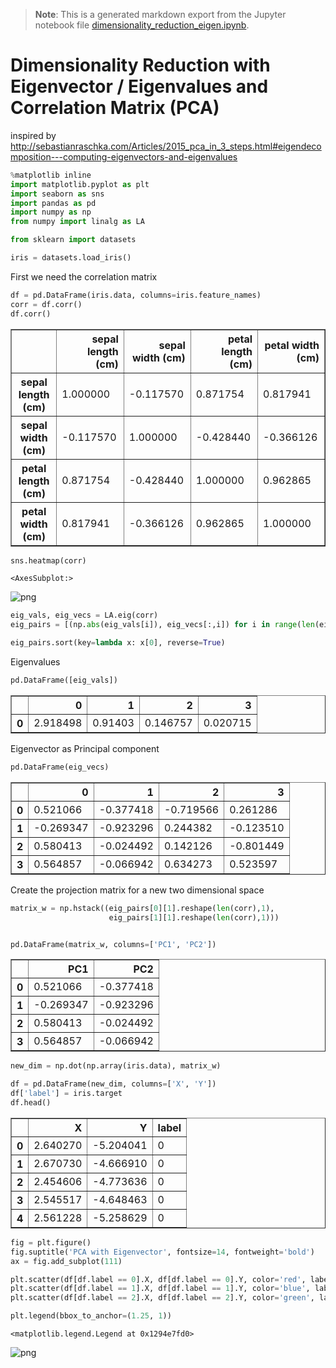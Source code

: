 > **Note**: This is a generated markdown export from the Jupyter notebook file [dimensionality_reduction_eigen.ipynb](dimensionality_reduction_eigen.ipynb).

# Dimensionality Reduction with Eigenvector / Eigenvalues and Correlation Matrix (PCA)

inspired by http://sebastianraschka.com/Articles/2015_pca_in_3_steps.html#eigendecomposition---computing-eigenvectors-and-eigenvalues

```python
%matplotlib inline
import matplotlib.pyplot as plt
import seaborn as sns
import pandas as pd
import numpy as np
from numpy import linalg as LA

from sklearn import datasets
```

```python
iris = datasets.load_iris()
```

First we need the correlation matrix

```python
df = pd.DataFrame(iris.data, columns=iris.feature_names)
corr = df.corr()
df.corr()
```

<div>
<table border="1" class="dataframe">
  <thead>
    <tr style="text-align: right;">
      <th></th>
      <th>sepal length (cm)</th>
      <th>sepal width (cm)</th>
      <th>petal length (cm)</th>
      <th>petal width (cm)</th>
    </tr>
  </thead>
  <tbody>
    <tr>
      <th>sepal length (cm)</th>
      <td>1.000000</td>
      <td>-0.117570</td>
      <td>0.871754</td>
      <td>0.817941</td>
    </tr>
    <tr>
      <th>sepal width (cm)</th>
      <td>-0.117570</td>
      <td>1.000000</td>
      <td>-0.428440</td>
      <td>-0.366126</td>
    </tr>
    <tr>
      <th>petal length (cm)</th>
      <td>0.871754</td>
      <td>-0.428440</td>
      <td>1.000000</td>
      <td>0.962865</td>
    </tr>
    <tr>
      <th>petal width (cm)</th>
      <td>0.817941</td>
      <td>-0.366126</td>
      <td>0.962865</td>
      <td>1.000000</td>
    </tr>
  </tbody>
</table>
</div>

```python
sns.heatmap(corr)
```

    <AxesSubplot:>

![png](dimensionality_reduction_eigen_files/dimensionality_reduction_eigen_6_1.png)

```python
eig_vals, eig_vecs = LA.eig(corr)
eig_pairs = [(np.abs(eig_vals[i]), eig_vecs[:,i]) for i in range(len(eig_vals))]

eig_pairs.sort(key=lambda x: x[0], reverse=True)

```

Eigenvalues

```python
pd.DataFrame([eig_vals])
```

<div>
<table border="1" class="dataframe">
  <thead>
    <tr style="text-align: right;">
      <th></th>
      <th>0</th>
      <th>1</th>
      <th>2</th>
      <th>3</th>
    </tr>
  </thead>
  <tbody>
    <tr>
      <th>0</th>
      <td>2.918498</td>
      <td>0.91403</td>
      <td>0.146757</td>
      <td>0.020715</td>
    </tr>
  </tbody>
</table>
</div>

Eigenvector as Principal component

```python
pd.DataFrame(eig_vecs)
```

<div>
<table border="1" class="dataframe">
  <thead>
    <tr style="text-align: right;">
      <th></th>
      <th>0</th>
      <th>1</th>
      <th>2</th>
      <th>3</th>
    </tr>
  </thead>
  <tbody>
    <tr>
      <th>0</th>
      <td>0.521066</td>
      <td>-0.377418</td>
      <td>-0.719566</td>
      <td>0.261286</td>
    </tr>
    <tr>
      <th>1</th>
      <td>-0.269347</td>
      <td>-0.923296</td>
      <td>0.244382</td>
      <td>-0.123510</td>
    </tr>
    <tr>
      <th>2</th>
      <td>0.580413</td>
      <td>-0.024492</td>
      <td>0.142126</td>
      <td>-0.801449</td>
    </tr>
    <tr>
      <th>3</th>
      <td>0.564857</td>
      <td>-0.066942</td>
      <td>0.634273</td>
      <td>0.523597</td>
    </tr>
  </tbody>
</table>
</div>

Create the projection matrix for a new two dimensional space

```python
matrix_w = np.hstack((eig_pairs[0][1].reshape(len(corr),1),
                      eig_pairs[1][1].reshape(len(corr),1)))


pd.DataFrame(matrix_w, columns=['PC1', 'PC2'])
```

<div>
<table border="1" class="dataframe">
  <thead>
    <tr style="text-align: right;">
      <th></th>
      <th>PC1</th>
      <th>PC2</th>
    </tr>
  </thead>
  <tbody>
    <tr>
      <th>0</th>
      <td>0.521066</td>
      <td>-0.377418</td>
    </tr>
    <tr>
      <th>1</th>
      <td>-0.269347</td>
      <td>-0.923296</td>
    </tr>
    <tr>
      <th>2</th>
      <td>0.580413</td>
      <td>-0.024492</td>
    </tr>
    <tr>
      <th>3</th>
      <td>0.564857</td>
      <td>-0.066942</td>
    </tr>
  </tbody>
</table>
</div>

```python
new_dim = np.dot(np.array(iris.data), matrix_w)

df = pd.DataFrame(new_dim, columns=['X', 'Y'])
df['label'] = iris.target
df.head()

```

<div>
<table border="1" class="dataframe">
  <thead>
    <tr style="text-align: right;">
      <th></th>
      <th>X</th>
      <th>Y</th>
      <th>label</th>
    </tr>
  </thead>
  <tbody>
    <tr>
      <th>0</th>
      <td>2.640270</td>
      <td>-5.204041</td>
      <td>0</td>
    </tr>
    <tr>
      <th>1</th>
      <td>2.670730</td>
      <td>-4.666910</td>
      <td>0</td>
    </tr>
    <tr>
      <th>2</th>
      <td>2.454606</td>
      <td>-4.773636</td>
      <td>0</td>
    </tr>
    <tr>
      <th>3</th>
      <td>2.545517</td>
      <td>-4.648463</td>
      <td>0</td>
    </tr>
    <tr>
      <th>4</th>
      <td>2.561228</td>
      <td>-5.258629</td>
      <td>0</td>
    </tr>
  </tbody>
</table>
</div>

```python
fig = plt.figure()
fig.suptitle('PCA with Eigenvector', fontsize=14, fontweight='bold')
ax = fig.add_subplot(111)

plt.scatter(df[df.label == 0].X, df[df.label == 0].Y, color='red', label=iris.target_names[0])
plt.scatter(df[df.label == 1].X, df[df.label == 1].Y, color='blue', label=iris.target_names[1])
plt.scatter(df[df.label == 2].X, df[df.label == 2].Y, color='green', label=iris.target_names[2])

plt.legend(bbox_to_anchor=(1.25, 1))

```

    <matplotlib.legend.Legend at 0x1294e7fd0>

![png](dimensionality_reduction_eigen_files/dimensionality_reduction_eigen_15_1.png)
